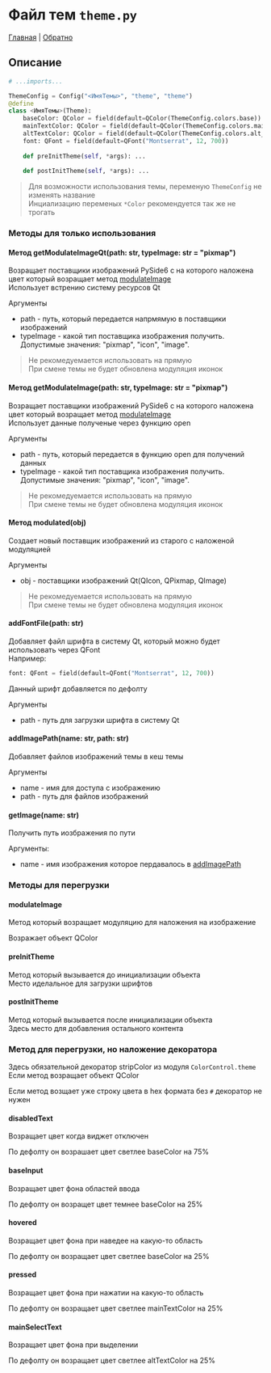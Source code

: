# Файл тем `theme.py`

[Главная](../README.md) | [Обратно](theme.md)

## Описание

```python
# ...imports...

ThemeConfig = Config("<ИмяТемы>", "theme", "theme")
@define
class <ИмяТемы>(Theme):
    baseColor: QColor = field(default=QColor(ThemeConfig.colors.base))
    mainTextColor: QColor = field(default=QColor(ThemeConfig.colors.main_text))
    altTextColor: QColor = field(default=QColor(ThemeConfig.colors.alt_text))
    font: QFont = field(default=QFont("Montserrat", 12, 700))
    
    def preInitTheme(self, *args): ...
    
    def postInitTheme(self, *args): ...
```

> Для возможности использования темы, переменую `ThemeConfig` не изменять название  
> Инциализацию переменых `*Color` рекомендуется так же не трогать

### Методы для **только использования**

#### Метод getModulateImageQt(path: str, typeImage: str = "pixmap")

Возращает поставщики изображений PySide6 с на которого наложена цвет который возращает метод [modulateImage]()  
Использует встрению систему ресурсов Qt

Аргументы

- path - путь, который передается напрмямую в поставщики изображений
- typeImage - какой тип поставщика изображения получить. Допустимые значения: "pixmap", "icon", "image".

> Не рекомедуемается использовать на прямую  
> При смене темы не будет обновлена модуляция иконок

#### Метод getModulateImage(path: str, typeImage: str = "pixmap")

Возращает поставщики изображений PySide6 с на которого наложена цвет который возращает метод [modulateImage]()  
Использует данные полученые через функцию open

Аргументы

- path - путь, который передается в функцию open для получений данных
- typeImage - какой тип поставщика изображения получить. Допустимые значения: "pixmap", "icon", "image".

> Не рекомедуемается использовать на прямую  
> При смене темы не будет обновлена модуляция иконок

#### Метод modulated(obj)

Создает новый поставщик изображений из старого с наложеной модуляцией

Аргументы

- obj - поставщики изображений Qt(QIcon, QPixmap, QImage)

> Не рекомедуемается использовать на прямую  
> При смене темы не будет обновлена модуляция иконок

#### addFontFile(path: str)

Добавляет файл шрифта в систему Qt, который можно будет использовать через QFont  
Например:

```python
font: QFont = field(default=QFont("Montserrat", 12, 700))
```

Данный шрифт добавляется по дефолту

Аргументы

- path - путь для загрузки шрифта в систему Qt

#### addImagePath(name: str, path: str)

Добавляет файлов изображений темы в кеш темы

Аргументы

- name - имя для доступа с изображению
- path - путь для файлов изображений

#### getImage(name: str)

Получить путь иозбражения по пути

Аргументы:

- name - имя изображения которое пердавалось в [addImagePath](#addimagepathname-str-path-str)

### Методы для **перегрузки**

#### modulateImage

Метод который возращает модуляцию для наложения на изображение

Возражает объект QColor

#### preInitTheme

Метод который вызывается до инициализации объекта  
Место иделальное для загрузки шрифтов

#### postInitTheme

Метод который вызывается после инициализации объекта  
Здесь место для добавления остального контента

### Метод для перегрузки, но наложение декоратора

Здесь обязательной декоратор stripColor из модуля `ColorControl.theme`
Если метод возращает объект QColor

Если метод возщает уже строку цвета в hex формата без `#` декоратор не нужен

#### disabledText

Возращает цвет когда виджет отключен

По дефолту он возрашает цвет светлее baseColor на 75%

#### baseInput

Возращает цвет фона областей ввода

По дефолту он возращет цвет темнее baseColor на 25%

#### hovered

Возращает цвет фона при наведее на какую-то область

По дефолту он возращает цвет светлее baseColor на 25%

#### pressed

Возращает цвет фона при нажатии на какую-то область

По дефолту он возращает цвет светлее mainTextColor на 25%

#### mainSelectText

Возращает цвет фона при выделении

По дефолту он возращает цвет светлее altTextColor на 25%